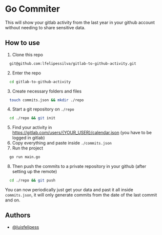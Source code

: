 
# Go Commiter

This will show your gitlab activity from the last year in your github account without needing to share sensitive data.



## How to use

1. Clone this repo
```bash
  git@github.com:lfelipessilva/gitlab-to-github-activity.git
```
2. Enter the repo
```bash
  cd gitlab-to-github-activity
```
3. Create necessary folders and files
```bash
  touch commits.json && mkdir ./repo
```
4. Start a git repository on `./repo`
```bash
  cd ./repo && git init
```
5. Find your activity in https://gitlab.com/users/{YOUR_USER}/calendar.json (you have to be logged in gitlab)
6. Copy everything and paste inside `./commits.json`
7. Run the project
```bash
  go run main.go
```
8. Then push the commits to a private repository in your github (after setting up the remote)
```bash
  cd ./repo && git push
```


You can now periodically just get your data and past it all inside `commits.json`, it will only generate commits from the date of the last commit and on.


## Authors

- [@luisfelipess](https://www.github.com/luisfelipess)
